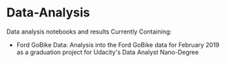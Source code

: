# Data-Analysis
Data analysis notebooks and results
Currently Containing: 
- Ford GoBike Data: Analysis into the Ford GoBike data for February 2019 as a graduation  project for Udacity's Data Analyst Nano-Degree 
